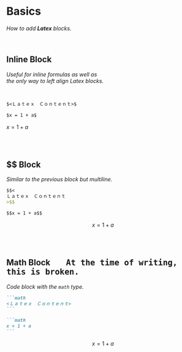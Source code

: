 
# Basics

*How to add **Latex** blocks.*

<br>

## Inline Block

*Useful for inline formulas as well as* <br>
*the only way to left align Latex blocks.*

<br>

```Markdown
$<Ｌａｔｅｘ　Ｃｏｎｔｅｎｔ>$
```

```Markdown
$x = 1 + a$
```

$x = 1 + a$

<br>
<br>

## $$ Block

*Similar to the previous block but multiline.*

```Markdown
$$<
Ｌａｔｅｘ　Ｃｏｎｔｅｎｔ
>$$
```

```Markdown
$$x = 1 + a$$
```

$$x = 1 + a$$

<br>
<br>

## Math Block   <kbd>  At the time of writing, this is broken.  </kbd>

*Code block with the `math` type.*

````Markdown
```math
<Ｌａｔｅｘ　Ｃｏｎｔｅｎｔ>
```
````

````Markdown
```math
x = 1 + a
```
````

```math
x = 1 + a
```

<br>

